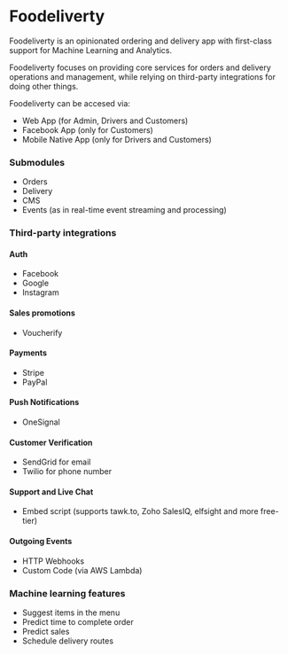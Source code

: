 # Foodeliverty

Foodeliverty is an opinionated ordering and delivery app with first-class support for Machine Learning and Analytics.

Foodeliverty focuses on providing core services for orders and delivery operations and management, while relying on third-party integrations for doing other things.

Foodeliverty can be accesed via:
- Web App (for Admin, Drivers and Customers)
- Facebook App (only for Customers)
- Mobile Native App (only for Drivers and Customers)

### Submodules

- Orders
- Delivery
- CMS
- Events (as in real-time event streaming and processing)

### Third-party integrations

#### Auth

- Facebook
- Google
- Instagram

#### Sales promotions

- Voucherify

#### Payments

- Stripe
- PayPal

#### Push Notifications

- OneSignal

#### Customer Verification

- SendGrid for email
- Twilio for phone number

#### Support and Live Chat

- Embed script (supports tawk.to, Zoho SalesIQ, elfsight and more free-tier)
#### Outgoing Events

- HTTP Webhooks
- Custom Code (via AWS Lambda)

### Machine learning features

- Suggest items in the menu
- Predict time to complete order
- Predict sales
- Schedule delivery routes

